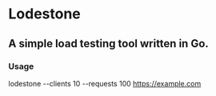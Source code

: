 # Lodestone

## A simple load testing tool written in Go.

### Usage

lodestone --clients 10 --requests 100 https://example.com
